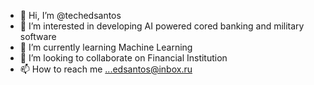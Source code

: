 - 👋 Hi, I’m @techedsantos
- 👀 I’m interested in developing AI powered cored banking and military software
- 🌱 I’m currently learning Machine Learning 
- 💞️ I’m looking to collaborate on Financial Institution
- 📫 How to reach me ...edsantos@inbox.ru

<!---
techedsantos/techedsantos is a ✨ special ✨ repository because its `README.md` (this file) appears on your GitHub profile.
You can click the Preview link to take a look at your changes.
--->
